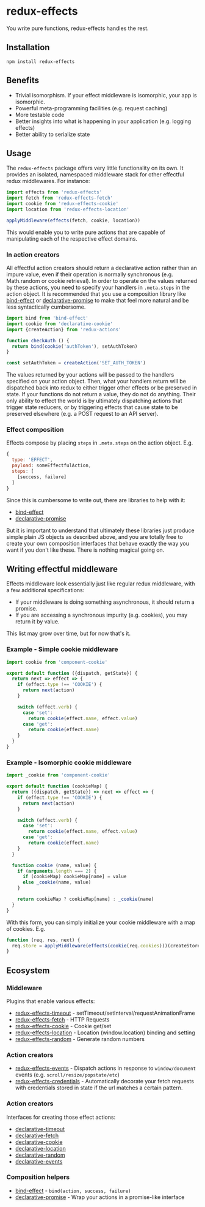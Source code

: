# redux-effects

You write pure functions, redux-effects handles the rest.

## Installation

`npm install redux-effects`

## Benefits

  * Trivial isomorphism.  If your effect middleware is isomorphic, your app is isomorphic.
  * Powerful meta-programming facilities (e.g. request caching)
  * More testable code
  * Better insights into what is happening in your application (e.g. logging effects)
  * Better ability to serialize state

## Usage

The `redux-effects` package offers very little functionality on its own.  It provides an isolated, namespaced middleware stack for other effectful redux middlewares.  For instance:

```javascript
import effects from 'redux-effects'
import fetch from 'redux-effects-fetch'
import cookie from 'redux-effects-cookie'
import location from 'redux-effects-location'

applyMiddleware(effects(fetch, cookie, location))
```

This would enable you to write pure actions that are capable of manipulating each of the respective effect domains.

### In action creators

All effectful action creators should return a declarative action rather than an impure value, even if their operation is normally synchronous (e.g. Math.random or cookie retrieval).  In order to operate on the values returned by these actions, you need to specify your handlers in `.meta.steps` in the action object.  It is recommended that you use a composition library like [bind-effect](https://github.com/redux-effects/bind-effect) or [declarative-promise](https://github.com/redux-effects/declarative-promise) to make that feel more natural and be less syntactically cumbersome.

```javascript
import bind from 'bind-effect'
import cookie from 'declarative-cookie'
import {createAction} from 'redux-actions'

function checkAuth () {
  return bind(cookie('authToken'), setAuthToken)
}

const setAuthToken = createAction('SET_AUTH_TOKEN')
```

The values returned by your actions will be passed to the handlers specified on your action object.  Then, what your handlers return will be dispatched back into redux to either trigger other effects or be preserved in state.  If your functions do not return a value, they do not do anything.  Their only ability to effect the world is by ultimately dispatching actions that trigger state reducers, or by triggering effects that cause state to be preserved elsewhere (e.g. a POST request to an API server).

### Effect composition

Effects compose by placing `steps` in `.meta.steps` on the action object.  E.g.

```javascript
{
  type: 'EFFECT',
  payload: someEffectfulAction,
  steps: [
    [success, failure]
  ]
}
```

Since this is cumbersome to write out, there are libraries to help with it:

  * [bind-effect](https://github.com/redux-effects/bind-effect)
  * [declarative-promise](https://github.com/redux-effects/declarative-promise)

But it is important to understand that ultimately these libraries just produce simple plain JS objects as described above, and you are totally free to create your own composition interfaces that behave exactly the way you want if you don't like these.  There is nothing magical going on.

## Writing effectful middleware

Effects middleware look essentially just like regular redux middleware, with a few additional specifications:

  * If your middleware is doing something asynchronous, it should return a promise.
  * If you are accessing a synchronous impurity (e.g. cookies), you may return it by value.

This list may grow over time, but for now that's it.

### Example - Simple cookie middleware

```javascript
import cookie from 'component-cookie'

export default function ({dispatch, getState}) {
  return next => effect => {
    if (effect.type !== 'COOKIE') {
      return next(action)
    }

    switch (effect.verb) {
      case 'set':
        return cookie(effect.name, effect.value)
      case 'get':
        return cookie(effect.name)
    }
  }
}
```

### Example - Isomorphic cookie middleware

```javascript
import _cookie from 'component-cookie'

export default function (cookieMap) {
  return ({dispatch, getState}) => next => effect => {
    if (effect.type !== 'COOKIE') {
      return next(action)
    }

    switch (effect.verb) {
      case 'set':
        return cookie(effect.name, effect.value)
      case 'get':
        return cookie(effect.name)
    }
  }

  function cookie (name, value) {
    if (arguments.length === 2) {
      if (cookieMap) cookieMap[name] = value
      else _cookie(name, value)
    }

    return cookieMap ? cookieMap[name] : _cookie(name)
  }
}
```

With this form, you can simply initialize your cookie middleware with a map of cookies.  E.g.

```javascript
function (req, res, next) {
  req.store = applyMiddleware(effects(cookie(req.cookies)))(createStore)
}
```

## Ecosystem

### Middleware

Plugins that enable various effects:

  * [redux-effects-timeout](https://github.com/redux-effects/redux-effects-timeout) - setTimeout/setInterval/requestAnimationFrame
  * [redux-effects-fetch](https://github.com/redux-effects/redux-effects-fetch) - HTTP Requests
  * [redux-effects-cookie](https://github.com/redux-effects/redux-effects-cookie) - Cookie get/set
  * [redux-effects-location](https://github.com/redux-effects/redux-effects-location) - Location (window.location) binding and setting
  * [redux-effects-random](https://github.com/redux-effects/redux-effects-random) - Generate random numbers
### Action creators
  * [redux-effects-events](https://github.com/redux-effects/redux-effects-events) - Dispatch actions in response to `window/document` events (e.g. `scroll/resize/popstate/etc`)
  * [redux-effects-credentials](https://github.com/redux-effects/redux-effects-credentials) - Automatically decorate your fetch requests with credentials stored in state if the url matches a certain pattern.

### Action creators
Interfaces for creating those effect actions:

  * [declarative-timeout](https://github.com/redux-effects/declarative-timeout)
  * [declarative-fetch](https://github.com/redux-effects/declarative-fetch)
  * [declarative-cookie](https://github.com/redux-effects/declarative-cookie)
  * [declarative-location](https://github.com/redux-effects/declarative-location)
  * [declarative-random](https://github.com/redux-effects/declarative-random)
  * [declarative-events](https://github.com/redux-effects/declarative-events)

### Composition helpers

  * [bind-effect](https://github.com/redux-effects/bind-effect) - `bind(action, success, failure)`
  * [declarative-promise](https://github.com/redux-effects/declarative-promise) - Wrap your actions in a promise-like interface

